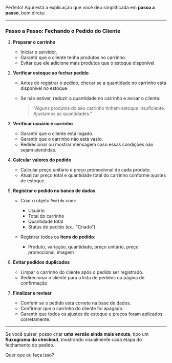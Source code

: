 Perfeito! Aqui está a explicação que você deu simplificada em **passo a passo**, bem direta:

---

### **Passo a Passo: Fechando o Pedido do Cliente**

1. **Preparar o carrinho**

   * Iniciar o servidor.
   * Garantir que o cliente tenha produtos no carrinho.
   * Evitar que ele adicione mais produtos que o estoque disponível.

2. **Verificar estoque ao fechar pedido**

   * Antes de registrar o pedido, checar se a quantidade no carrinho está disponível no estoque.
   * Se não estiver, reduzir a quantidade no carrinho e avisar o cliente:

     > "Alguns produtos do seu carrinho tinham estoque insuficiente. Ajustamos as quantidades."

3. **Verificar usuário e carrinho**

   * Garantir que o cliente está logado.
   * Garantir que o carrinho não está vazio.
   * Redirecionar ou mostrar mensagem caso essas condições não sejam atendidas.

4. **Calcular valores do pedido**

   * Calcular preço unitário e preço promocional de cada produto.
   * Atualizar preço total e quantidade total do carrinho conforme ajustes de estoque.

5. **Registrar o pedido no banco de dados**

   * Criar o objeto `Pedido` com:

     * Usuário
     * Total do carrinho
     * Quantidade total
     * Status do pedido (ex.: “Criado”)
   * Registrar todos os **itens do pedido**:

     * Produto, variação, quantidade, preço unitário, preço promocional, imagem

6. **Evitar pedidos duplicados**

   * Limpar o carrinho do cliente após o pedido ser registrado.
   * Redirecionar o cliente para a lista de pedidos ou página de confirmação.

7. **Finalizar e revisar**

   * Conferir se o pedido está correto na base de dados.
   * Confirmar que o carrinho do cliente foi apagado.
   * Garantir que todos os ajustes de estoque e preços foram aplicados corretamente.

---

Se você quiser, posso criar **uma versão ainda mais enxuta**, tipo um **fluxograma do checkout**, mostrando visualmente cada etapa do fechamento do pedido.

Quer que eu faça isso?
